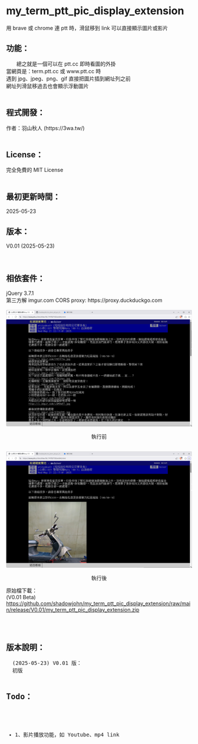 # my_term_ptt_pic_display_extension
用 brave 或 chrome 連 ptt 時，滑鼠移到 link 可以直接顯示圖片或影片

<h2>功能：</h2>
　　總之就是一個可以在 ptt.cc 即時看圖的外掛<br>
當網頁是：term.ptt.cc 或 www.ptt.cc 時<br>
遇到 jpg、jpeg、png、gif 直接把圖片插到網址列之前<br>
網址列滑鼠移過去也會顯示浮動圖片

<br>
<br>
<h2>程式開發：</h2>
	作者：羽山秋人 (https://3wa.tw/)
<br>
<br>
<h2>License：</h2>
	完全免費的 MIT License
<br>
<br>
<h2>最初更新時間：</h2>
	2025-05-23
<br>
<h2>版本：</h2>
    V0.01 (2025-05-23)<br>
<br><br>
<h2>相依套件：</h2>
	jQuery 3.7.1<br>
	第三方解  imgur.com CORS proxy: https://proxy.duckduckgo.com <br>
<br>
<img src="screenshot/s1.png">
<p align="center">執行前</p>
<br>
<img src="screenshot/s3.png">
<p align="center">執行後</p>

原始檔下載：<br>
(V0.01 Beta) https://github.com/shadowjohn/my_term_ptt_pic_display_extension/raw/main/release/V0.01/my_term_ptt_pic_display_extension.zip <br>


<br>
<br>
<h2>版本說明：</h2>
<pre>
  (2025-05-23) V0.01 版：
  初版

<h2>Todo：</h2>
<ul>
  <li>1、影片播放功能，如 Youtube、mp4 link</li>

